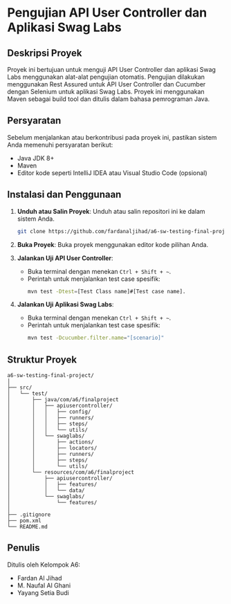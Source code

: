 # Pengujian API User Controller dan Aplikasi Swag Labs

## Deskripsi Proyek
Proyek ini bertujuan untuk menguji API User Controller dan aplikasi Swag Labs menggunakan alat-alat pengujian otomatis. Pengujian dilakukan menggunakan Rest Assured untuk API User Controller dan Cucumber dengan Selenium untuk aplikasi Swag Labs. Proyek ini menggunakan Maven sebagai build tool dan ditulis dalam bahasa pemrograman Java.

## Persyaratan
Sebelum menjalankan atau berkontribusi pada proyek ini, pastikan sistem Anda memenuhi persyaratan berikut:
- Java JDK 8+
- Maven
- Editor kode seperti IntelliJ IDEA atau Visual Studio Code (opsional)

## Instalasi dan Penggunaan
1. **Unduh atau Salin Proyek**: Unduh atau salin repositori ini ke dalam sistem Anda.
   ```bash
   git clone https://github.com/fardanaljihad/a6-sw-testing-final-project.git
   ```

2. **Buka Proyek**: Buka proyek menggunakan editor kode pilihan Anda.

3. **Jalankan Uji API User Controller**:
   - Buka terminal dengan menekan `Ctrl + Shift + ~`.
   - Perintah untuk menjalankan test case spesifik:
     ```bash
     mvn test -Dtest=[Test Class name]#[Test case name].
     ```

4. **Jalankan Uji Aplikasi Swag Labs**:
   - Buka terminal dengan menekan `Ctrl + Shift + ~`.
   - Perintah untuk menjalankan test case spesifik:
     ```bash
     mvn test -Dcucumber.filter.name="[scenario]"
     ```

## Struktur Proyek
```
a6-sw-testing-final-project/
│
├── src/
│   └── test/
│       ├── java/com/a6/finalproject
│       │   ├── apiusercontroller/
│       │   │   ├── config/
│       │   │   ├── runners/
│       │   │   ├── steps/
│       │   │   └── utils/
│       │   └── swaglabs/
│       │       ├── actions/
│       │       ├── locators/
│       │       ├── runners/
│       │       ├── steps/
│       │       └── utils/
│       └── resources/com/a6/finalproject
│           ├── apiusercontroller/
│           │   ├── features/
│           │   └── data/
│           └── swaglabs/
│               └── features/
│
├── .gitignore
├── pom.xml
└── README.md

```

## Penulis
Ditulis oleh Kelompok A6:
- Fardan Al Jihad
- M. Naufal Al Ghani
- Yayang Setia Budi
